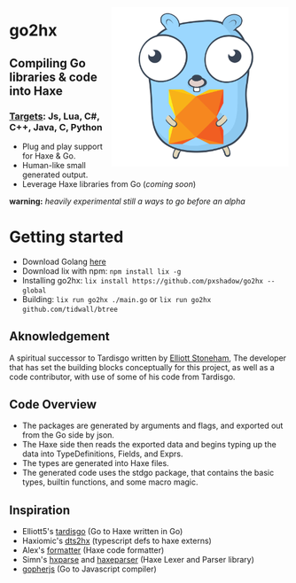 <p align="left"><img src="logo.svg" width="320" align="right"/></p>

go2hx
==========
## Compiling Go libraries & code into Haxe
### [Targets](https://haxe.org/documentation/introduction/compiler-targets.html): Js, Lua, C#, C++, Java, C, Python

* Plug and play support for Haxe & Go.
* Human-like small generated output.
* Leverage Haxe libraries from Go (*coming soon*)



**warning:** *heavily experimental still a ways to go before an alpha*

# Getting started
* Download Golang [here](https://golang.org/dl/)
* Download lix with npm: ``npm install lix -g``
* Installing go2hx: ``lix install https://github.com/pxshadow/go2hx --global``
* Building: ``lix run go2hx ./main.go`` or ``lix run go2hx github.com/tidwall/btree``

## Aknowledgement

A spiritual successor to Tardisgo written by [Elliott Stoneham](https://github.com/elliott5), The developer that has set the building blocks conceptually for this project, as well as a code contributor, with use of some of his code from Tardisgo.

## Code Overview

* The packages are generated by arguments and flags, and exported out from the Go side by json.
* The Haxe side then reads the exported data and begins typing up the data into TypeDefinitions, Fields, and Exprs.
* The types are generated into Haxe files.
* The generated code uses the stdgo package, that contains the basic types, builtin functions, and some macro magic.

## Inspiration
* Elliott5's [tardisgo](https://github.com/tardisgo/tardisgo) (Go to Haxe written in Go)
* Haxiomic's [dts2hx](https://github.com/haxiomic/dts2hx) (typescript defs to haxe externs)
* Alex's [formatter](https://github.com/HaxeCheckstyle/haxe-formatter) (Haxe code formatter)
* Simn's [hxparse](https://github.com/Simn/hxparse) and [haxeparser](https://github.com/Simn/haxeparser) (Haxe Lexer and Parser library)
* [gopherjs](https://github.com/gopherjs/gopherjs) (Go to Javascript compiler)